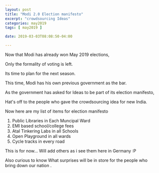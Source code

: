 ```yaml
---
layout: post
title: "Modi 2.0 Election manifesto"
excerpt: "crowdsourcing Ideas"
categories: may2019
tags: [ may2019 ]

date: 2019-03-03T08:08:50-04:00

---
```


Now that Modi has already won May 2019 elections,

Only the formality of voting is left.

Its time to plan for the next season.

This time, Modi has his own previous government as the bar.

As the government has asked for Ideas to be part of its election manifesto,

Hat's off to the people who gave the crowdsourcing idea for new India.

Now here are my list of items for election manifesto
1. Public Libraries in Each Muncipal Ward
2. EMI based school/college fees
3. Atal Tinkering Labs in all Schools
4. Open Playground in all wards
5. Cycle tracks in every road

This is for now...
Will add others as i see them here in Germany :P


Also curious to know
What surprises will be in store for the people who bring down our nation .
